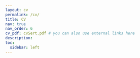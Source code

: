 ```yaml
---
layout: cv
permalink: /cv/
title: CV
nav: true
nav_order: 6
cv_pdf: cvSert.pdf # you can also use external links here
description:
toc:
  sidebar: left
---
```

